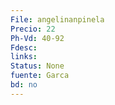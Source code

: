 ```yaml
---
File: angelinanpinela
Precio: 22
Ph-Vd: 40-92
Fdesc: 
links: 
Status: None
fuente: Garca
bd: no
---
```


